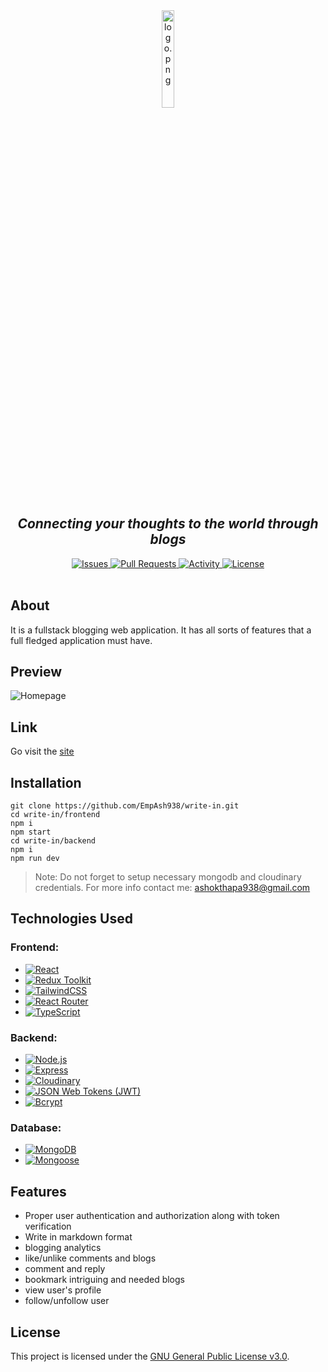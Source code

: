 <div align="center">
<img src="https://user-images.githubusercontent.com/38640912/216804046-305a222c-1bfd-4b74-bce1-834edc415bc6.png" width=20% height=20% alt="logo.png">
<h2><em>Connecting your thoughts to the world through blogs</em></h2>

<!-- Issues -->
<a href="https://github.com/EmpAsh938/write-in/issues">
  <img src="https://img.shields.io/github/issues/EmpAsh938/write-in?style=flat-square" alt="Issues">
</a>

<!-- Pull Requests -->
<a href="https://github.com/EmpAsh938/write-in/pulls">
  <img src="https://img.shields.io/github/issues-pr/EmpAsh938/write-in?style=flat-square" alt="Pull Requests">
</a>

<!-- Activity -->
<a href="https://github.com/EmpAsh938/write-in/pulse">
  <img src="https://img.shields.io/github/commit-activity/m/EmpAsh938/write-in.svg?style=flat-square" alt="Activity">
</a>

<!-- License -->
<a href="https://github.com/EmpAsh938/write-in/blob/master/LICENSE">
  <img src="https://img.shields.io/github/license/EmpAsh938/write-in?style=flat-square" alt="License">
</a>


</div><br>

## About
It is a fullstack blogging web application. It has all sorts of features that a full fledged application must have.

## Preview
![Homepage](https://user-images.githubusercontent.com/38640912/216762607-0abf7964-5c3e-4c1b-8deb-f262658db0d9.png)

## Link
Go visit the [site](https://writein.fly.dev)

## Installation

```
git clone https://github.com/EmpAsh938/write-in.git
cd write-in/frontend
npm i
npm start
cd write-in/backend
npm i
npm run dev
```
> Note: Do not forget to setup necessary mongodb and cloudinary credentials. For more info contact me: ashokthapa938@gmail.com 


## Technologies Used

### Frontend:

- [![React](https://img.shields.io/badge/React-16.13.1-61DAFB.svg?logo=React&style=flat-square)](https://reactjs.org/)
- [![Redux Toolkit](https://img.shields.io/badge/Redux--Toolkit-1.3.6-764ABC.svg?logo=Redux&style=flat-square)](https://redux-toolkit.js.org/)
- [![TailwindCSS](https://img.shields.io/badge/TailwindCSS-2.2.3-38B2AC.svg?logo=TailwindCSS&style=flat-square)](https://tailwindcss.com/)
- [![React Router](https://img.shields.io/badge/React--Router-6.0.0-0052CC.svg?logo=React-Router&style=flat-square)](https://reactrouter.com/)
- [![TypeScript](https://img.shields.io/badge/TypeScript-4.0.3-007ACC.svg?logo=TypeScript&style=flat-square)](https://www.typescriptlang.org/)


### Backend:
- [![Node.js](https://img.shields.io/badge/Node.js-14.15.1-339933.svg?logo=Node.js&style=flat-square)](https://nodejs.org/)
- [![Express](https://img.shields.io/badge/Express-4.17.1-191919.svg?logo=Express&style=flat-square)](https://expressjs.com/)
- [![Cloudinary](https://img.shields.io/badge/Cloudinary-N/A-FBB034.svg?logo=Cloudinary&style=flat-square)](https://cloudinary.com/)
- [![JSON Web Tokens (JWT)](https://img.shields.io/badge/JSON%20Web%20Tokens%20(JWT)-N/A-000000.svg?logo=JWT&style=flat-square)](https://jwt.io/)
- [![Bcrypt](https://img.shields.io/badge/Bcrypt-5.0.0-4F5D95.svg?logo=Bcrypt&style=flat-square)](https://www.npmjs.com/package/bcrypt)


### Database:
- [![MongoDB](https://img.shields.io/badge/MongoDB-4.2.13-47A248.svg?logo=MongoDB&style=flat-square)](https://www.mongodb.com/)
- [![Mongoose](https://img.shields.io/badge/Mongoose-2.0.0-27AE60.svg?logo=Mongoose&style=flat-square)](https://mongoosejs.com/)

## Features

- Proper user authentication and authorization along with token verification
- Write in markdown format
- blogging analytics
- like/unlike comments and blogs
- comment and reply
- bookmark intriguing and needed blogs
- view user's profile
- follow/unfollow user

## License

This project is licensed under the [GNU General Public License v3.0](https://www.gnu.org/licenses/gpl-3.0.en.html).

